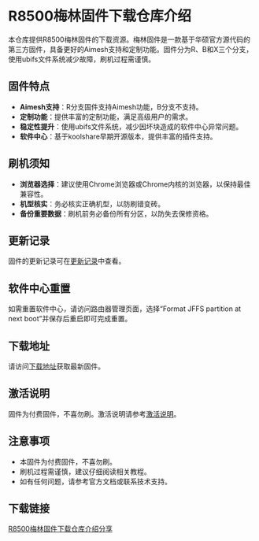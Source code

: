# R8500梅林固件下载仓库介绍

本仓库提供R8500梅林固件的下载资源。梅林固件是一款基于华硕官方源代码的第三方固件，具备更好的Aimesh支持和定制功能。固件分为R、B和X三个分支，使用ubifs文件系统减少故障，刷机过程需谨慎。

## 固件特点

- **Aimesh支持**：R分支固件支持Aimesh功能，B分支不支持。
- **定制功能**：提供丰富的定制功能，满足高级用户的需求。
- **稳定性提升**：使用ubifs文件系统，减少因坏块造成的软件中心异常问题。
- **软件中心**：基于koolshare早期开源版本，提供丰富的插件支持。

## 刷机须知

- **浏览器选择**：建议使用Chrome浏览器或Chrome内核的浏览器，以保持最佳兼容性。
- **机型核实**：务必核实正确机型，以防刷错变砖。
- **备份重要数据**：刷机前务必备份所有分区，以防失去保修资格。

## 更新记录

固件的更新记录可在[更新记录](https://update.paldier.com/log.txt)中查看。

## 软件中心重置

如需重置软件中心，请访问路由器管理页面，选择“Format JFFS partition at next boot”并保存后重启即可完成重置。

## 下载地址

请访问[下载地址](http://firmware.paldier.com/dir/19705602-40861492-116b5a)获取最新固件。

## 激活说明

固件为付费固件，不喜勿刷。激活说明请参考[激活说明](https://blog.paldier.com/)。

## 注意事项

- 本固件为付费固件，不喜勿刷。
- 刷机过程需谨慎，建议仔细阅读相关教程。
- 如有任何问题，请参考官方文档或联系技术支持。

## 下载链接

[R8500梅林固件下载仓库介绍分享](https://pan.quark.cn/s/53c0bde0e031)